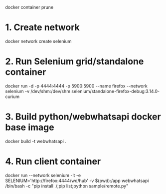 <!-- DockerInstructions.md -->

docker container prune

# 1. Create network
docker network create selenium

# 2. Run Selenium grid/standalone container
docker run -d -p 4444:4444 -p 5900:5900 --name firefox --network selenium -v /dev/shm:/dev/shm selenium/standalone-firefox-debug:3.14.0-curium

# 3. Build python/webwhatsapi docker base image
docker build -t webwhatsapi .

# 4. Run client container
docker run --network selenium -it -e SELENIUM='http://firefox:4444/wd/hub' -v $(pwd):/app  webwhatsapi /bin/bash -c "pip install ./;pip list;python sample/remote.py"
